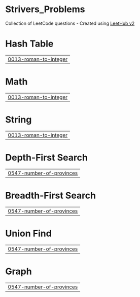 # Strivers_Problems
Collection of LeetCode questions  - Created using [LeetHub v2](https://github.com/arunbhardwaj/LeetHub-2.0)


# Hash Table
|  |
| ------- |
| [0013-roman-to-integer](https://github.com/mehanig001/Strivers_Problems/tree/master/0013-roman-to-integer) |
# Math
|  |
| ------- |
| [0013-roman-to-integer](https://github.com/mehanig001/Strivers_Problems/tree/master/0013-roman-to-integer) |
# String
|  |
| ------- |
| [0013-roman-to-integer](https://github.com/mehanig001/Strivers_Problems/tree/master/0013-roman-to-integer) |
# Depth-First Search
|  |
| ------- |
| [0547-number-of-provinces](https://github.com/mehanig001/Strivers_Problems/tree/master/0547-number-of-provinces) |
# Breadth-First Search
|  |
| ------- |
| [0547-number-of-provinces](https://github.com/mehanig001/Strivers_Problems/tree/master/0547-number-of-provinces) |
# Union Find
|  |
| ------- |
| [0547-number-of-provinces](https://github.com/mehanig001/Strivers_Problems/tree/master/0547-number-of-provinces) |
# Graph
|  |
| ------- |
| [0547-number-of-provinces](https://github.com/mehanig001/Strivers_Problems/tree/master/0547-number-of-provinces) |